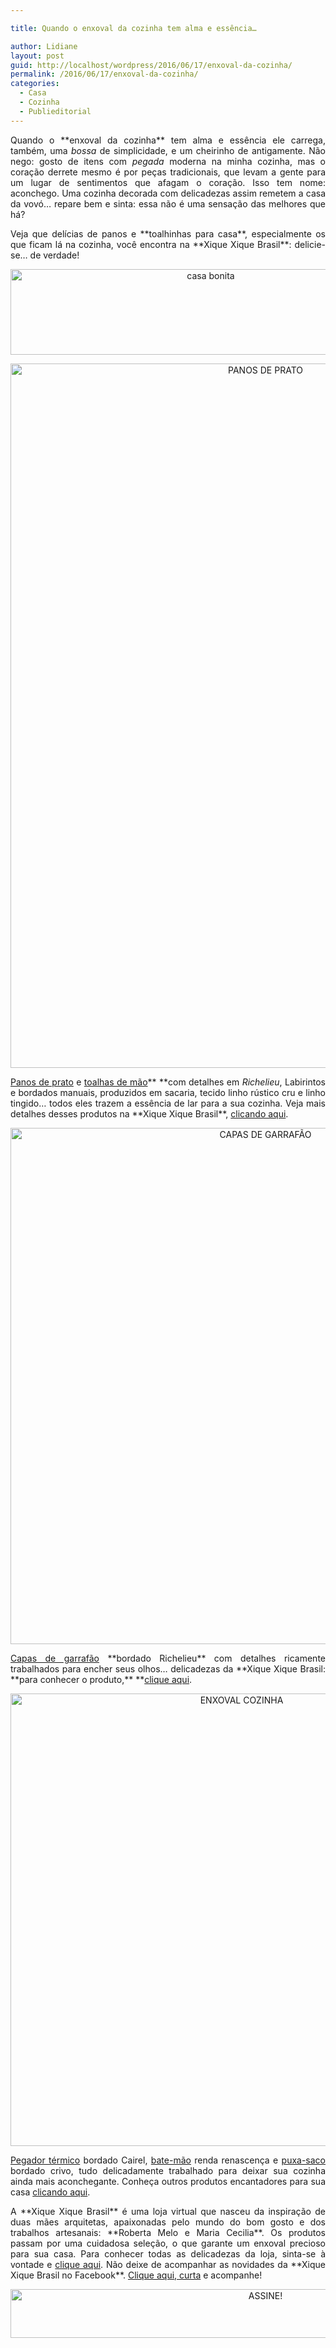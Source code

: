 ```yaml
---

title: Quando o enxoval da cozinha tem alma e essência…

author: Lidiane
layout: post
guid: http://localhost/wordpress/2016/06/17/enxoval-da-cozinha/
permalink: /2016/06/17/enxoval-da-cozinha/
categories:
  - Casa
  - Cozinha
  - Publieditorial
---
```

<p align="justify">
  Quando o **enxoval da cozinha** tem alma e essência ele carrega, também, uma <em>bossa</em> de simplicidade, e um cheirinho de antigamente. Não nego: gosto de itens com <em>pegada</em> moderna na minha cozinha, mas o coração derrete mesmo é por peças tradicionais, que levam a gente para um lugar de sentimentos que afagam o coração. Isso tem nome: aconchego. Uma cozinha decorada com delicadezas assim remetem a casa da vovó… repare bem e sinta: essa não é uma sensação das melhores que há?
</p>

<p align="justify">
  Veja que delícias de panos e **toalhinhas para casa**, especialmente os que ficam lá na cozinha, você encontra na **Xique Xique Brasil**: delicie-se… de verdade!
</p>

<p align="center">
  <img class="alignnone size-full wp-image-12667" src="http://www.trololodemulher.com.br/blog/wp-content/uploads/2016/06/casa-bonita.jpg" alt="casa bonita" width="625" height="137" />
</p>

<p align="center">
  <img class="alignnone size-full wp-image-12671" src="http://www.trololodemulher.com.br/blog/wp-content/uploads/2016/06/PANOS-DE-PRATO.jpg" alt="PANOS DE PRATO" width="800" height="1127" />
</p>

<p align="justify">
  <a href="http://www.xiquexiquebrasil.com.br/casa/pano-de-prato" target="_blank">Panos de prato</a> e <a href="http://bit.ly/toalhastrololo" target="_blank">toalhas de mão</a>** **com detalhes em <em>Richelieu</em>, Labirintos e bordados manuais, produzidos em sacaria, tecido linho rústico cru e linho tingido&#8230; todos eles trazem a essência de lar para a sua cozinha. Veja mais detalhes desses produtos na **Xique Xique Brasil**, <a href="http://www.xiquexiquebrasil.com.br/casa/pano-de-prato" target="_blank">clicando aqui</a>.
</p>

<p align="center">
  <img class="alignnone size-full wp-image-12666" src="http://www.trololodemulher.com.br/blog/wp-content/uploads/2016/06/CAPAS-DE-GARRAFÃO.jpg" alt="CAPAS DE GARRAFÃO" width="800" height="826" />
</p>

<p align="justify">
  <a href="http://bit.ly/garrafaotrololo" target="_blank">Capas de garrafão</a> **bordado Richelieu** com detalhes ricamente trabalhados para encher seus olhos… delicadezas da **Xique Xique Brasil: **para conhecer o produto,** **<a href="http://bit.ly/garrafaotrololo" target="_blank">clique aqui</a>.
</p>

<p align="center">
  <img class="alignnone size-full wp-image-12668" src="http://www.trololodemulher.com.br/blog/wp-content/uploads/2016/06/ENXOVAL-COZINHA.jpg" alt="ENXOVAL COZINHA" width="724" height="724" />
</p>

<p align="justify">
  <a href="http://bit.ly/pegadortrololo" target="_blank">Pegador térmico</a> bordado Cairel, <a href="http://bit.ly/batemaotrololo" target="_blank">bate-mão</a> renda renascença e <a href="http://bit.ly/puxasacotrololo" target="_blank">puxa-saco</a> bordado crivo, tudo delicadamente trabalhado para deixar sua cozinha ainda mais aconchegante. Conheça outros produtos encantadores para sua casa <a href="http://www.xiquexiquebrasil.com.br/casa/casa-diversos" target="_blank">clicando aqui</a>.
</p>

<p align="justify">
  A **Xique Xique Brasil** é uma loja virtual que nasceu da inspiração de duas mães arquitetas, apaixonadas pelo mundo do bom gosto e dos trabalhos artesanais: **Roberta Melo e Maria Cecilia**. Os produtos passam por uma cuidadosa seleção, o que garante um enxoval precioso para sua casa. Para conhecer todas as delicadezas da loja, sinta-se à vontade e <a href="http://www.xiquexiquebrasil.com.br/" target="_blank">clique aqui</a>. Não deixe de acompanhar as novidades da **Xique Xique Brasil no Facebook**. <a href="https://www.facebook.com/XiqueXiqueBrasil/" target="_blank">Clique aqui, curta</a> e acompanhe!
</p>

<p align="center">
  <a href="http://feedburner.google.com/fb/a/mailverify?uri=blogBichaFemea&loc=en_US" target="_blank"><img class="alignnone size-full wp-image-10439" src="http://www.trololodemulher.com.br/blog/wp-content/uploads/2014/09/ASSINE.png" alt="ASSINE!" width="800" height="78" /></a>
</p>

<p align="justify">